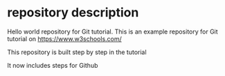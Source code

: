 # repository description

Hello world repository for Git tutorial.
This is an example repository for Git tutorial on https://www.w3schools.com/

This repository is built step by step in the tutorial

It now includes steps for Github

